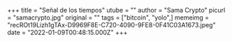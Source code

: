+++
title = "Señal de los tiempos"
utube = ""
author = "Sama Crypto"
picurl = "samacrypto.jpg"
original = ""
tags = ["bitcoin", "yolo",]
memeimg = "recROt19Lizh1gTAx-D9969F8E-C720-4090-9FE8-0F41C03A1673.jpeg"
date = "2022-01-09T00:48:15.000Z"
+++